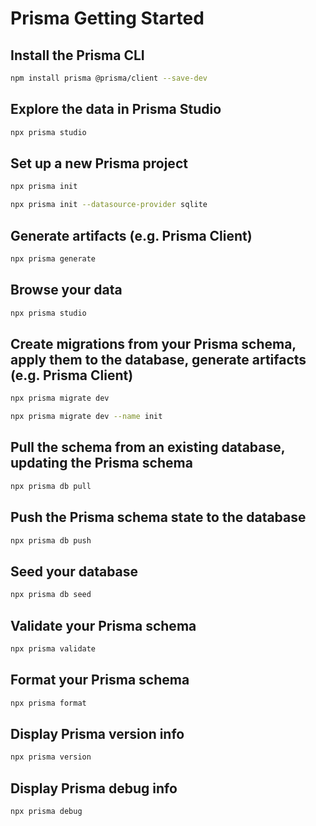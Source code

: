 # Prisma Getting Started

## Install the Prisma CLI

```bash
npm install prisma @prisma/client --save-dev
```

## Explore the data in Prisma Studio

```bash
npx prisma studio
```

## Set up a new Prisma project

```bash
npx prisma init
```

```bash
npx prisma init --datasource-provider sqlite
```

## Generate artifacts (e.g. Prisma Client)

```bash
npx prisma generate
```

## Browse your data

```bash
npx prisma studio
```

## Create migrations from your Prisma schema, apply them to the database, generate artifacts (e.g. Prisma Client)

```bash
npx prisma migrate dev
```

```bash
npx prisma migrate dev --name init
```

## Pull the schema from an existing database, updating the Prisma schema

```bash
npx prisma db pull
```

## Push the Prisma schema state to the database

```bash
npx prisma db push
```

## Seed your database

```bash
npx prisma db seed
```

## Validate your Prisma schema

```bash
npx prisma validate
```

## Format your Prisma schema

```bash
npx prisma format
```

## Display Prisma version info

```bash
npx prisma version
```

## Display Prisma debug info

```bash
npx prisma debug
```
